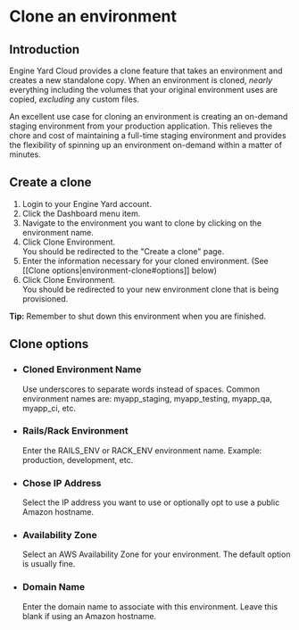 # Clone an environment

## Introduction

Engine Yard Cloud provides a clone feature that takes an environment and creates a new standalone copy.
When an environment is cloned, *nearly* everything including the volumes that your 
original environment uses are copied, *excluding* any custom files.

An excellent use case for cloning an environment is creating an on-demand 
staging environment from your production application. This relieves the chore 
and cost of maintaining a full-time staging environment and provides the flexibility
of spinning up an environment on-demand within a matter of minutes.



## Create a clone

1. Login to your Engine Yard account.
2. Click the Dashboard menu item.
3. Navigate to the environment you want to clone by clicking on the environment name.
5. Click Clone Environment.<br />
   You should be redirected to the "Create a clone" page.
6. Enter the information necessary for your cloned environment. (See [[Clone options|environment-clone#options]] below)
7. Click Clone Environment. <br />
   You should be redirected to your new environment clone that is being provisioned.

**Tip:** Remember to shut down this environment when you are finished.


<h2 id="options">Clone options</h2>

* ### Cloned Environment Name
  Use underscores to separate words instead of spaces.  Common environment names are: myapp_staging, myapp_testing, myapp_qa, myapp_ci, etc.

* ### Rails/Rack Environment
  Enter the RAILS_ENV or RACK_ENV environment name. Example: production, development, etc.

* ### Chose IP Address
  Select the IP address you want to use or optionally opt to use a public Amazon hostname.
  
* ### Availability Zone
  Select an AWS Availability Zone for your environment. The default option is usually fine.  

* ### Domain Name
  Enter the domain name to associate with this environment. Leave this blank if using an Amazon hostname.